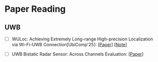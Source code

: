 # Paper Reading

## UWB

- [ ] WULoc: Achieving Extremely Long-range High-precision Localization via Wi-Fi-UWB Connection[UbiComp'25]: [[Paper](https://dl.acm.org/doi/pdf/10.1145/3712282)] [[Note](https://github.com/Lixinran1826/Paper-Reading/blob/main/notes/WULoc/WULoc.md)]
- [ ] UWB Bistatic Radar Sensor: Across Channels Evaluation: [[Paper](https://ieeexplore.ieee.org/stamp/stamp.jsp?tp=&arnumber=10225656)] 

